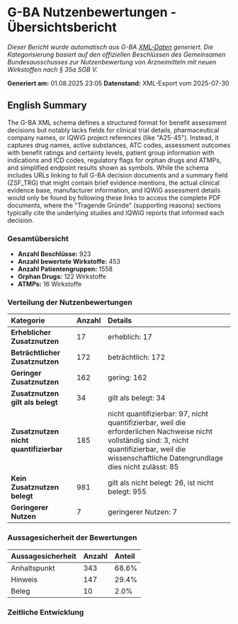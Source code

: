 # G-BA Nutzenbewertungen - Übersichtsbericht

*Dieser Bericht wurde automatisch aus G-BA [XML-Daten](https://www.g-ba.de/themen/arzneimittel/arzneimittel-richtlinie-anlagen/nutzenbewertung-35a/ais/) generiert. Die Kategorisierung basiert auf den offiziellen Beschlüssen des Gemeinsamen Bundesausschusses zur Nutzenbewertung von Arzneimitteln mit neuen Wirkstoffen nach § 35a SGB V.*

**Generiert am:** 01.08.2025 23:05
**Datenstand:** XML-Export vom 2025-07-30

## English Summary

The G-BA XML schema defines a structured format for benefit assessment decisions but notably lacks fields for clinical trial details, pharmaceutical company names, or IQWiG project references (like "A25-45"). Instead, it captures drug names, active substances, ATC codes, assessment outcomes with benefit ratings and certainty levels, patient group information with indications and ICD codes, regulatory flags for orphan drugs and ATMPs, and simplified endpoint results shown as symbols. While the schema includes URLs linking to full G-BA decision documents and a summary field (ZSF_TRG) that might contain brief evidence mentions, the actual clinical evidence base, manufacturer information, and IQWiG assessment details would only be found by following these links to access the complete PDF documents, where the "Tragende Gründe" (supporting reasons) sections typically cite the underlying studies and IQWiG reports that informed each decision.

### Gesamtübersicht

- **Anzahl Beschlüsse:** 923
- **Anzahl bewertete Wirkstoffe:** 453
- **Anzahl Patientengruppen:** 1558
- **Orphan Drugs:** 122 Wirkstoffe
- **ATMPs:** 16 Wirkstoffe

### Verteilung der Nutzenbewertungen

| Kategorie | Anzahl | Details |
|:----------|:-------|:--------|
| **Erheblicher Zusatznutzen** | 17 | erheblich: 17 |
| **Beträchtlicher Zusatznutzen** | 172 | beträchtlich: 172 |
| **Geringer Zusatznutzen** | 162 | gering: 162 |
| **Zusatznutzen gilt als belegt** | 34 | gilt als belegt: 34 |
| **Zusatznutzen nicht quantifizierbar** | 185 | nicht quantifizierbar: 97, nicht quantifizierbar, weil die erforderlichen Nachweise nicht vollständig sind: 3, nicht quantifizierbar, weil die wissenschaftliche Datengrundlage dies nicht zulässt: 85 |
| **Kein Zusatznutzen belegt** | 981 | gilt als nicht belegt: 26, ist nicht belegt: 955 |
| **Geringerer Nutzen** | 7 | geringerer Nutzen: 7 |

### Aussagesicherheit der Bewertungen

| Aussagesicherheit | Anzahl | Anteil |
|:------------------|:-------|:-------|
| Anhaltspunkt | 343 | 68.6% |
| Hinweis | 147 | 29.4% |
| Beleg | 10 | 2.0% |

### Zeitliche Entwicklung



